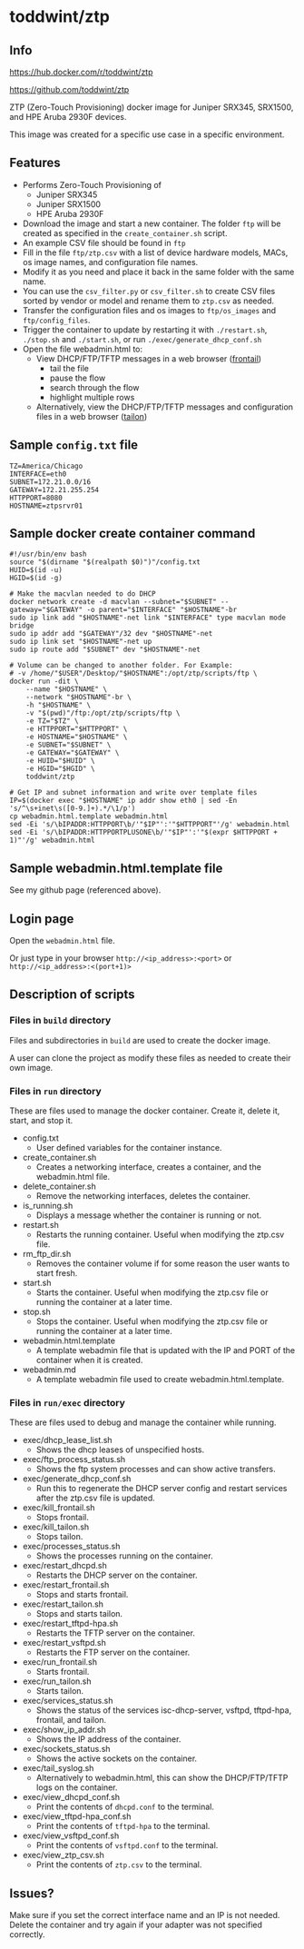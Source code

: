 # toddwint/ztp

## Info

<https://hub.docker.com/r/toddwint/ztp>

<https://github.com/toddwint/ztp>

ZTP (Zero-Touch Provisioning) docker image for Juniper SRX345, SRX1500, and HPE Aruba 2930F devices.

This image was created for a specific use case in a specific environment.

## Features

- Performs Zero-Touch Provisioning of
    - Juniper SRX345
    - Juniper SRX1500
    - HPE Aruba 2930F
- Download the image and start a new container. The folder `ftp` will be created as specified in the `create_container.sh` script.
- An example CSV file should be found in `ftp`
- Fill in the file `ftp/ztp.csv` with a list of device hardware models, MACs, os image names, and configuration file names.
- Modify it as you need and place it back in the same folder with the same name.
- You can use the `csv_filter.py` or `csv_filter.sh` to create CSV files sorted by vendor or model and rename them to `ztp.csv` as needed.
- Transfer the configuration files and os images to `ftp/os_images` and `ftp/config_files`.
- Trigger the container to update by restarting it with `./restart.sh`, `./stop.sh` and `./start.sh`, or run `./exec/generate_dhcp_conf.sh`
- Open the file webadmin.html to:
    - View DHCP/FTP/TFTP messages in a web browser ([frontail](https://github.com/mthenw/frontail))
        - tail the file
        - pause the flow
        - search through the flow
        - highlight multiple rows
    - Alternatively, view the DHCP/FTP/TFTP messages and configuration files in a web browser ([tailon](https://github.com/gvalkov/tailon))


## Sample `config.txt` file

```
TZ=America/Chicago
INTERFACE=eth0
SUBNET=172.21.0.0/16
GATEWAY=172.21.255.254
HTTPPORT=8080
HOSTNAME=ztpsrvr01
```

## Sample docker create container command

```
#!/usr/bin/env bash
source "$(dirname "$(realpath $0)")"/config.txt
HUID=$(id -u)
HGID=$(id -g)

# Make the macvlan needed to do DHCP
docker network create -d macvlan --subnet="$SUBNET" --gateway="$GATEWAY" -o parent="$INTERFACE" "$HOSTNAME"-br
sudo ip link add "$HOSTNAME"-net link "$INTERFACE" type macvlan mode bridge
sudo ip addr add "$GATEWAY"/32 dev "$HOSTNAME"-net
sudo ip link set "$HOSTNAME"-net up
sudo ip route add "$SUBNET" dev "$HOSTNAME"-net

# Volume can be changed to another folder. For Example:
# -v /home/"$USER"/Desktop/"$HOSTNAME":/opt/ztp/scripts/ftp \
docker run -dit \
    --name "$HOSTNAME" \
    --network "$HOSTNAME"-br \
    -h "$HOSTNAME" \
    -v "$(pwd)"/ftp:/opt/ztp/scripts/ftp \
    -e TZ="$TZ" \
    -e HTTPPORT="$HTTPPORT" \
    -e HOSTNAME="$HOSTNAME" \
    -e SUBNET="$SUBNET" \
    -e GATEWAY="$GATEWAY" \
    -e HUID="$HUID" \
    -e HGID="$HGID" \
    toddwint/ztp

# Get IP and subnet information and write over template files
IP=$(docker exec "$HOSTNAME" ip addr show eth0 | sed -En 's/^\s+inet\s([0-9.]+).*/\1/p')
cp webadmin.html.template webadmin.html
sed -Ei 's/\bIPADDR:HTTPPORT\b/'"$IP"':'"$HTTPPORT"'/g' webadmin.html
sed -Ei 's/\bIPADDR:HTTPPORTPLUSONE\b/'"$IP"':'"$(expr $HTTPPORT + 1)"'/g' webadmin.html
```

## Sample webadmin.html.template file

See my github page (referenced above).


## Login page

Open the `webadmin.html` file.

Or just type in your browser `http://<ip_address>:<port>` or `http://<ip_address>:<(port+1)>`


## Description of scripts

### Files in `build` directory

Files and subdirectories in `build` are used to create the docker image.

A user can clone the project as modify these files as needed to create their own image.


### Files in `run` directory

These are files used to manage the docker container. Create it, delete it, start, and stop it.

- config.txt
    - User defined variables for the container instance.
- create_container.sh
    - Creates a networking interface, creates a container, and the webadmin.html file.
- delete_container.sh
    - Remove the networking interfaces, deletes the container.
- is_running.sh
    - Displays a message whether the container is running or not.
- restart.sh
    - Restarts the running container. Useful when modifying the ztp.csv file.
- rm_ftp_dir.sh
    - Removes the container volume if for some reason the user wants to start fresh.
- start.sh
    - Starts the container. Useful when modifying the ztp.csv file or running the container at a later time.
- stop.sh
    - Stops the container. Useful when modifying the ztp.csv file or running the container at a later time.
- webadmin.html.template
    - A template webadmin file that is updated with the IP and PORT of the container when it is created.
- webadmin.md
    - A template webadmin file used to create webadmin.html.template.


### Files in `run/exec` directory

These are files used to debug and manage the container while running.

- exec/dhcp_lease_list.sh
    - Shows the dhcp leases of unspecified hosts.
- exec/ftp_process_status.sh
    - Shows the ftp system processes and can show active transfers.
- exec/generate_dhcp_conf.sh
  - Run this to regenerate the DHCP server config and restart services after the ztp.csv file is updated.
- exec/kill_frontail.sh
    - Stops frontail.
- exec/kill_tailon.sh
    - Stops tailon.
- exec/processes_status.sh
    - Shows the processes running on the container.
- exec/restart_dhcpd.sh
    - Restarts the DHCP server on the container.
- exec/restart_frontail.sh
    - Stops and starts frontail.
- exec/restart_tailon.sh
    - Stops and starts tailon.
- exec/restart_tftpd-hpa.sh
    - Restarts the TFTP server on the container.
- exec/restart_vsftpd.sh
    - Restarts the FTP server on the container.
- exec/run_frontail.sh
    - Starts frontail.
- exec/run_tailon.sh
    - Starts tailon.
- exec/services_status.sh
    - Shows the status of the services isc-dhcp-server, vsftpd, tftpd-hpa, frontail, and tailon.
- exec/show_ip_addr.sh
    - Shows the IP address of the container.
- exec/sockets_status.sh
    - Shows the active sockets on the container.
- exec/tail_syslog.sh
    - Alternatively to webadmin.html, this can show the DHCP/FTP/TFTP logs on the container.
- exec/view_dhcpd_conf.sh
    - Print the contents of `dhcpd.conf` to the terminal.
- exec/view_tftpd-hpa_conf.sh
    - Print the contents of `tftpd-hpa` to the terminal.
- exec/view_vsftpd_conf.sh
    - Print the contents of `vsftpd.conf` to the terminal.
- exec/view_ztp_csv.sh
    - Print the contents of `ztp.csv` to the terminal.


## Issues?

Make sure if you set the correct interface name and an IP is not needed. Delete the container and try again if your adapter was not specified correctly.
